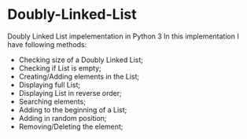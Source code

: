 # Doubly-Linked-List
Doubly Linked List impelementation in Python 3
In this implementation I have following methods:

- Checking size of a Doubly Linked List;
- Checking if List is empty;
- Creating/Adding elements in the List;
- Displaying full List;
- Displaying List in reverse order;
- Searching elements;
- Adding to the beginning of a List;
- Adding in random position;
- Removing/Deleting the element;
